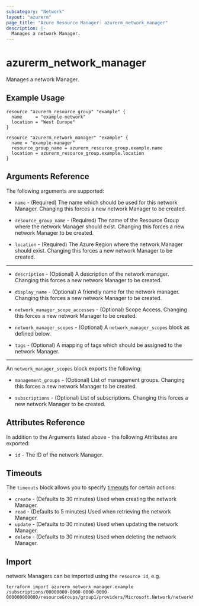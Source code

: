 ```yaml
---
subcategory: "Network"
layout: "azurerm"
page_title: "Azure Resource Manager: azurerm_network_manager"
description: |-
  Manages a network Manager.
---
```


# azurerm_network_manager

Manages a network Manager.

## Example Usage

```hcl
resource "azurerm_resource_group" "example" {
  name     = "example-network"
  location = "West Europe"
}

resource "azurerm_network_manager" "example" {
  name = "example-manager"
  resource_group_name = azurerm_resource_group.example.name
  location = azurerm_resource_group.example.location
}
```

## Arguments Reference

The following arguments are supported:

* `name` - (Required) The name which should be used for this network Manager. Changing this forces a new network Manager to be created.

* `resource_group_name` - (Required) The name of the Resource Group where the network Manager should exist. Changing this forces a new network Manager to be created.

* `location` - (Required) The Azure Region where the network Manager should exist. Changing this forces a new network Manager to be created.

---

* `description` - (Optional) A description of the network manager. Changing this forces a new network Manager to be created.

* `display_name` - (Optional) A friendly name for the network manager. Changing this forces a new network Manager to be created.

* `network_manager_scope_accesses` - (Optional) Scope Access. Changing this forces a new network Manager to be created.

* `network_manager_scopes` - (Optional) A `network_manager_scopes` block as defined below.

* `tags` - (Optional) A mapping of tags which should be assigned to the network Manager.

---

An `network_manager_scopes` block exports the following:

* `management_groups` - (Optional) List of management groups. Changing this forces a new network Manager to be created.

* `subscriptions` - (Optional) List of subscriptions. Changing this forces a new network Manager to be created.

## Attributes Reference

In addition to the Arguments listed above - the following Attributes are exported:

* `id` - The ID of the network Manager.

## Timeouts

The `timeouts` block allows you to specify [timeouts](https://www.terraform.io/docs/configuration/resources.html#timeouts) for certain actions:

* `create` - (Defaults to 30 minutes) Used when creating the network Manager.
* `read` - (Defaults to 5 minutes) Used when retrieving the network Manager.
* `update` - (Defaults to 30 minutes) Used when updating the network Manager.
* `delete` - (Defaults to 30 minutes) Used when deleting the network Manager.

## Import

network Managers can be imported using the `resource id`, e.g.

```shell
terraform import azurerm_network_manager.example /subscriptions/00000000-0000-0000-0000-000000000000/resourceGroups/group1/providers/Microsoft.Network/networkManagers/networkManager1
```